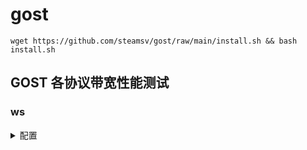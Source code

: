 # gost
```
wget https://github.com/steamsv/gost/raw/main/install.sh && bash install.sh
```

## GOST 各协议带宽性能测试

### ws

<details>
  <summary>配置</summary>

> 服务端
```
gost -L ws://:8443
```
> 客户端
```
gost -L tcp://:5201/127.0.0.1:5201 -F ws://gost.brook-5.com:8443 
```
</details>
